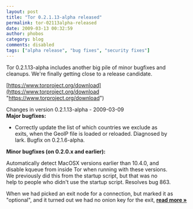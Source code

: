 ```yaml
---
layout: post
title: "Tor 0.2.1.13-alpha released"
permalink: tor-02113alpha-released
date: 2009-03-13 00:32:59
author: phobos
category: blog
comments: disabled
tags: ["alpha release", "bug fixes", "security fixes"]
---
```


Tor 0.2.1.13-alpha includes another big pile of minor bugfixes and  
 cleanups. We're finally getting close to a release candidate.

[https://www.torproject.org/download](https://www.torproject.org/download "https://www.torproject.org/download")

Changes in version 0.2.1.13-alpha - 2009-03-09  
 **Major bugfixes:**

-   Correctly update the list of which countries we exclude as  
     exits, when the GeoIP file is loaded or reloaded. Diagnosed by  
     lark. Bugfix on 0.2.1.6-alpha.

**Minor bugfixes (on 0.2.0.x and earlier):**

Automatically detect MacOSX versions earlier than 10.4.0, and  
 disable kqueue from inside Tor when running with these versions.  
 We previously did this from the startup script, but that was no  
 help to people who didn't use the startup script. Resolves bug 863.

When we had picked an exit node for a connection, but marked it as  
 "optional", and it turned out we had no onion key for the exit, [**read more »**](https://blog.torproject.org/blog/tor-02113alpha-released)

